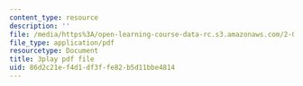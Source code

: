 ```yaml
---
content_type: resource
description: ''
file: /media/https%3A/open-learning-course-data-rc.s3.amazonaws.com/2-003sc-engineering-dynamics-fall-2011/86d2c21ef4d1df3ffe82b5d11bbe4814_zlbbbA5Uuu8.pdf
file_type: application/pdf
resourcetype: Document
title: 3play pdf file
uid: 86d2c21e-f4d1-df3f-fe82-b5d11bbe4814
---
```

